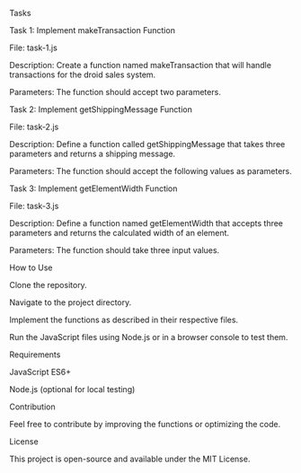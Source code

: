 Tasks

Task 1: Implement makeTransaction Function

File: task-1.js

Description: Create a function named makeTransaction that will handle transactions for the droid sales system.

Parameters: The function should accept two parameters.

Task 2: Implement getShippingMessage Function

File: task-2.js

Description: Define a function called getShippingMessage that takes three parameters and returns a shipping message.

Parameters: The function should accept the following values as parameters.

Task 3: Implement getElementWidth Function

File: task-3.js

Description: Define a function named getElementWidth that accepts three parameters and returns the calculated width of an element.

Parameters: The function should take three input values.

How to Use

Clone the repository.

Navigate to the project directory.

Implement the functions as described in their respective files.

Run the JavaScript files using Node.js or in a browser console to test them.

Requirements

JavaScript ES6+

Node.js (optional for local testing)

Contribution

Feel free to contribute by improving the functions or optimizing the code.

License

This project is open-source and available under the MIT License.

